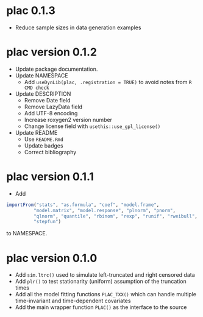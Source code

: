 # plac 0.1.3

* Reduce sample sizes in data generation examples

# plac version 0.1.2

* Update package documentation.
* Update NAMESPACE 
  - Add `useDynLib(plac, .registration = TRUE)` to avoid notes from `R CMD check`
* Update DESCRIPTION
  - Remove Date field
  - Remove LazyData field
  - Add UTF-8 encoding
  - Increase roxygen2 version number
  - Change license field with `usethis::use_gpl_license()`
* Update README
  - Use `README.Rmd`
  - Update badges
  - Correct bibliography

# plac version 0.1.1

* Add
```R 
importFrom("stats", "as.formula", "coef", "model.frame",
          "model.matrix", "model.response", "plnorm", "pnorm",
          "qlnorm", "quantile", "rbinom", "rexp", "runif", "rweibull",
          "stepfun")
```
to NAMESPACE.

# plac version 0.1.0

* Add `sim.ltrc()` used to simulate left-truncated and right censored data
* Add `plr()` to test stationarity (uniform) assumption of the truncation times
* Add all the model fitting functions `PLAC_TXX()` which can handle multiple time-invariant and time-dependent covariates
* Add the main wrapper function `PLAC()` as the interface to the source

